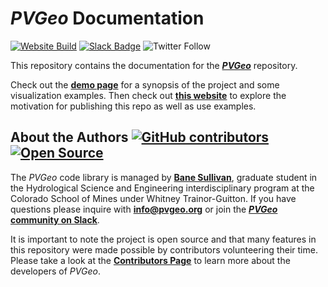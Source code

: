 # *PVGeo* Documentation

[![Website Build](https://img.shields.io/travis/OpenGeoVis/PVGeo-Website/master.svg?label=website)](https://travis-ci.org/OpenGeoVis/PVGeo-Website)
[![Slack Badge](https://img.shields.io/badge/Slack-PVGeo-4B0082.svg?logo=slack)](http://slack.pvgeo.org)
![Twitter Follow](https://img.shields.io/twitter/follow/OpenGeoVis.svg?style=social&label=Follow)

This repository contains the documentation for the [***PVGeo***](https://github.com/OpenGeoVis/PVGeo/) repository.

Check out the [**demo page**](http://demo.pvgeo.org/) for a synopsis of the project and some visualization examples. Then check out [**this website**](http://pvgeo.org/) to explore the motivation for publishing this repo as well as use examples.

## About the Authors [![GitHub contributors](https://img.shields.io/github/contributors/OpenGeoVis/PVGeo.svg)](https://GitHub.com/OpenGeoVis/PVGeo/graphs/contributors/) [![Open Source](https://img.shields.io/badge/open--source-yes-brightgreen.svg)](https://opensource.com/resources/what-open-source)

The *PVGeo* code library is managed by [**Bane Sullivan**](http://banesullivan.com), graduate student in the Hydrological Science and Engineering interdisciplinary program at the Colorado School of Mines under Whitney Trainor-Guitton. If you have questions please inquire with [**info@pvgeo.org**](mailto:info@pvgeo.org) or join the [***PVGeo* community on Slack**](http://slack.pvgeo.org).

It is important to note the project is open source and that many features in this repository were made possible by contributors volunteering their time. Please take a look at the [**Contributors Page**](https://github.com/OpenGeoVis/PVGeo/graphs/contributors) to learn more about the developers of *PVGeo*.
